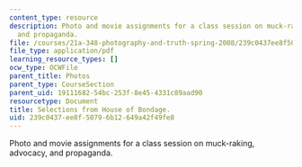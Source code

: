 ```yaml
---
content_type: resource
description: Photo and movie assignments for a class session on muck-raking, advocacy,
  and propaganda.
file: /courses/21a-348-photography-and-truth-spring-2008/239c0437ee8f50796b12649a42f49fe8_MIT21A_348S08_bondage.pdf
file_type: application/pdf
learning_resource_types: []
ocw_type: OCWFile
parent_title: Photos
parent_type: CourseSection
parent_uid: 19111682-54bc-253f-8e45-4331c89aad90
resourcetype: Document
title: Selections from House of Bondage.
uid: 239c0437-ee8f-5079-6b12-649a42f49fe8
---
```

Photo and movie assignments for a class session on muck-raking, advocacy, and propaganda.

